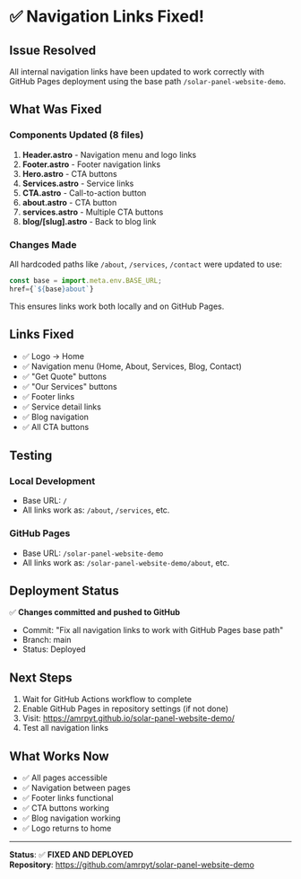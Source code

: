 # ✅ Navigation Links Fixed!

## Issue Resolved

All internal navigation links have been updated to work correctly with GitHub Pages deployment using the base path `/solar-panel-website-demo`.

## What Was Fixed

### Components Updated (8 files)

1. **Header.astro** - Navigation menu and logo links
2. **Footer.astro** - Footer navigation links
3. **Hero.astro** - CTA buttons
4. **Services.astro** - Service links
5. **CTA.astro** - Call-to-action button
6. **about.astro** - CTA button
7. **services.astro** - Multiple CTA buttons
8. **blog/[slug].astro** - Back to blog link

### Changes Made

All hardcoded paths like `/about`, `/services`, `/contact` were updated to use:
```javascript
const base = import.meta.env.BASE_URL;
href={`${base}about`}
```

This ensures links work both locally and on GitHub Pages.

## Links Fixed

- ✅ Logo → Home
- ✅ Navigation menu (Home, About, Services, Blog, Contact)
- ✅ "Get Quote" buttons
- ✅ "Our Services" buttons
- ✅ Footer links
- ✅ Service detail links
- ✅ Blog navigation
- ✅ All CTA buttons

## Testing

### Local Development
- Base URL: `/`
- All links work as: `/about`, `/services`, etc.

### GitHub Pages
- Base URL: `/solar-panel-website-demo`
- All links work as: `/solar-panel-website-demo/about`, etc.

## Deployment Status

✅ **Changes committed and pushed to GitHub**
- Commit: "Fix all navigation links to work with GitHub Pages base path"
- Branch: main
- Status: Deployed

## Next Steps

1. Wait for GitHub Actions workflow to complete
2. Enable GitHub Pages in repository settings (if not done)
3. Visit: https://amrpyt.github.io/solar-panel-website-demo/
4. Test all navigation links

## What Works Now

- ✅ All pages accessible
- ✅ Navigation between pages
- ✅ Footer links functional
- ✅ CTA buttons working
- ✅ Blog navigation working
- ✅ Logo returns to home

---

**Status**: ✅ **FIXED AND DEPLOYED**  
**Repository**: https://github.com/amrpyt/solar-panel-website-demo
